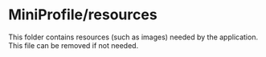 # MiniProfile/resources

This folder contains resources (such as images) needed by the application. This file can
be removed if not needed.
